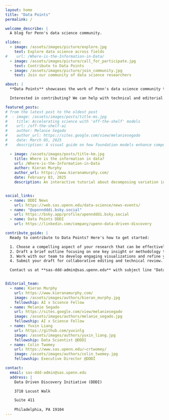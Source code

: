 ```yaml
---
layout: home
title: "Data Points"
permalink: /

welcome_describe: |
  A blog for Penn's data science community.

slides:
  - image: /assets/images/picture/explore.jpg
    text: Explore data science across fields
#    url: /Where-is-the-Information-in-Data/
  - image: /assets/images/picture/call_for_participate.jpg
    text: Contribute to Data Points
  - image: /assets/images/picture/join_community.jpg
    text: Join our community of data science researchers

about: |
  **Data Points** showcases the work of Penn's data science community through concise, engaging articles. Each post takes a complex idea and transforms it into accessible insights in creative and compelling ways—whether through a high-level walkthrough of a key figure, or an interactive, explorable explanation.

  Interested in contributing? We can help with technical and editorial guidance so your post is as impactful and polished as the research it represents. Check out **[How to Contribute](#guide-section)** - we're excited to collaborate and help bring your ideas to life!

featured_posts:
# from the latest post to the oldest post
#  - image: /assets/images/posts/title-ms.jpg
#    title: Accelerating science with 'off-the-shelf' models
#    url: /off-the-shelf-ai
#    author: Melanie Segado
#    author_url: https://sites.google.com/view/melaniesegado
#    date: March 05, 2025
#    description: A visual guide on how foundation models enhance computer vision research with small datasets.

  - image: /assets/images/posts/title-km.jpg
    title: Where is the information in data?
    url: /Where-is-the-Information-in-Data
    author: Kieran Murphy
    author_url: https://www.kieranamurphy.com/
    date: February 03, 2025
    description: An interactive tutorial about decomposing variation into distinctions worth making.


social_links:
  - name: DDDI News
    url: https://web.sas.upenn.edu/data-science/news-events/
  - name: "@upenndddi.bsky.social"
    url: https://bsky.app/profile/upenndddi.bsky.social
  - name: Data Points DDDI
    url: https://linkedin.com/company/upenn-data-driven-discovery

contribute_guide: |
  Ready to contribute to Data Points? Here's how to get started:

  1. Choose a compelling aspect of your research that can be effectively communicated through visuals and concise writing.
  2. Draft a brief outline focusing on one key insight or methodology that would interest fellow researchers.
  3. Work with our team to develop engaging visualizations and refine your narrative.
  4. Submit your draft for collaborative editing and technical review.

  Contact us at **sas-ddd-admin@sas.upenn.edu** with subject line "Data Points submission" to discuss your ideas or submit a proposal. We look forward to featuring your work!


Editorial_team:
  - name: Kieran Murphy
    url: https://www.kieranamurphy.com/
    image: /assets/images/authors/kieran_murphy.jpg
    fellowship: AI x Science Fellow
  - name: Melanie Segado
    url: https://sites.google.com/view/melaniesegado
    image: /assets/images/authors/melanie_segado.jpg
    fellowship: AI x Science Fellow
  - name: Yuxin Liang
    url: https://github.com/yuxinlg
    image: /assets/images/authors/yuxin_liang.jpg
    fellowship: Data Scientist @DDDI
  - name: Colin Twomey
    url: https://www.sas.upenn.edu/~crtwomey/
    image: /assets/images/authors/colin_twomey.jpg
    fellowship: Executive Director @DDDI

contact:
  email: sas-ddd-admin@sas.upenn.edu
  address: |
    Data Driven Discovery Initiative (DDDI) 

    3718 Locust Walk 

    Suite 411 
    
    Philadelphia, PA 19104
---
```

